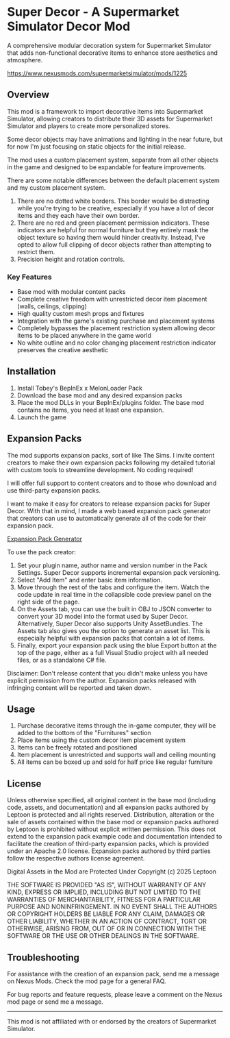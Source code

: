 # Super Decor - A Supermarket Simulator Decor Mod

A comprehensive modular decoration system for Supermarket Simulator that adds non-functional decorative items to enhance store aesthetics and atmosphere.

https://www.nexusmods.com/supermarketsimulator/mods/1225

## Overview

This mod is a framework to import decorative items into Supermarket Simulator, allowing creators to distribute their 3D assets for Supermarket Simulator and players to create more personalized stores.

Some decor objects may have animations and lighting in the near future, but for now I'm just focusing on static objects for the initial release.

The mod uses a custom placement system, separate from all other objects in the game and designed to be expandable for feature improvements.

There are some notable differences between the default placement system and my custom placement system.
1. There are no dotted white borders. This border would be distracting while you're trying to be creative, especially if you have a lot of decor items and they each have their own border.
2. There are no red and green placement permission indicators. These indicators are helpful for normal furniture but they entirely mask the object texture so having them would hinder creativity. Instead, I've opted to allow full clipping of decor objects rather than attempting to restrict them.
3. Precision height and rotation controls.

### Key Features

- Base mod with modular content packs
- Complete creative freedom with unrestricted decor item placement (walls, ceilings, clipping)
- High quality custom mesh props and fixtures
- Integration with the game's existing purchase and placement systems
- Completely bypasses the placement restriction system allowing decor items to be placed anywhere in the game world
- No white outline and no color changing placement restriction indicator preserves the creative aesthetic

## Installation

1. Install Tobey's BepInEx x MelonLoader Pack
2. Download the base mod and any desired expansion packs
3. Place the mod DLLs in your BepInEx/plugins folder. The base mod contains no items, you need at least one expansion.
4. Launch the game

## Expansion Packs
The mod supports expansion packs, sort of like The Sims. I invite content creators to make their own expansion packs following my detailed tutorial with custom tools to streamline development. No coding required!

I will offer full support to content creators and to those who download and use third-party expansion packs.

I want to make it easy for creators to release expansion packs for Super Decor. With that in mind, I made a web based expansion pack generator that creators can use to automatically generate all of the code for their expansion pack.

[Expansion Pack Generator](https://leptoon.github.io/superdecormod/)

To use the pack creator:
1. Set your plugin name, author name and version number in the Pack Settings. Super Decor supports incremental expansion pack versioning.
2. Select "Add Item" and enter basic item information.
3. Move through the rest of the tabs and configure the item.
Watch the code update in real time in the collapsible code preview panel on the right side of the page.
4. On the Assets tab, you can use the built in OBJ to JSON converter to convert your 3D model into the format used by Super Decor.
Alternatively, Super Decor also supports Unity AssetBundles. The Assets tab also gives you the option to generate an asset list. This is especially helpful with expansion packs that contain a lot of items.
5. Finally, export your expansion pack using the blue Export button at the top of the page, either as a full Visual Studio project with all needed files, or as a standalone C# file.

Disclaimer: Don't release content that you didn't make unless you have explicit permission from the author. Expansion packs released with infringing content will be reported and taken down.

## Usage

1. Purchase decorative items through the in-game computer, they will be added to the bottom of the "Furnitures" section
2. Place items using the custom decor item placement system
3. Items can be freely rotated and positioned
4. Item placement is unrestricted and supports wall and ceiling mounting
5. All items can be boxed up and sold for half price like regular furniture

## License

Unless otherwise specified, all original content in the base mod (including code, assets, and documentation) and all expansion packs authored by Leptoon is protected and all rights reserved. Distribution, alteration or the sale of assets contained within the base mod or expansion packs authored by Leptoon is prohibited without explicit written permission. This does not extend to the expansion pack example code and documentation intended to facilitate the creation of third-party expansion packs, which is provided under an Apache 2.0 license. Expansion packs authored by third parties follow the respective authors license agreement.

Digital Assets in the Mod are Protected Under Copyright (c) 2025 Leptoon

THE SOFTWARE IS PROVIDED "AS IS", WITHOUT WARRANTY OF ANY KIND, EXPRESS OR
IMPLIED, INCLUDING BUT NOT LIMITED TO THE WARRANTIES OF MERCHANTABILITY,
FITNESS FOR A PARTICULAR PURPOSE AND NONINFRINGEMENT. IN NO EVENT SHALL THE
AUTHORS OR COPYRIGHT HOLDERS BE LIABLE FOR ANY CLAIM, DAMAGES OR OTHER
LIABILITY, WHETHER IN AN ACTION OF CONTRACT, TORT OR OTHERWISE, ARISING FROM,
OUT OF OR IN CONNECTION WITH THE SOFTWARE OR THE USE OR OTHER DEALINGS IN THE
SOFTWARE.

## Troubleshooting

For assistance with the creation of an expansion pack, send me a message on Nexus Mods. Check the mod page for a general FAQ.

For bug reports and feature requests, please leave a comment on the Nexus mod page or send me a message.

---

This mod is not affiliated with or endorsed by the creators of Supermarket Simulator.
